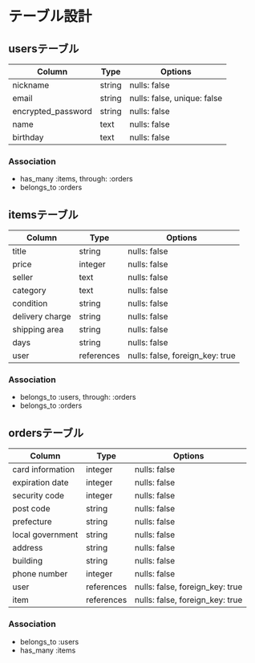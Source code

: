 # テーブル設計

## usersテーブル


| Column             | Type   | Options                    |
| ------------------ | ------ | -------------------------- |
| nickname           | string | nulls: false               |
| email              | string | nulls: false, unique: false|
| encrypted_password | string | nulls: false               |
| name               | text   | nulls: false               |
| birthday           | text   | nulls: false               |


### Association

- has_many :items, through: :orders
- belongs_to :orders



## itemsテーブル


| Column             | Type       | Options                         |
| ------------------ | ---------- | ------------------------------- |
| title              | string     | nulls: false                    |
| price              | integer    | nulls: false                    |
| seller             | text       | nulls: false                    |
| category           | text       | nulls: false                    |
| condition          | string     | nulls: false                    |
| delivery charge    | string     | nulls: false                    |
| shipping area      | string     | nulls: false                    |
| days               | string     | nulls: false                    |
| user               | references | nulls: false, foreign_key: true |


### Association

- belongs_to :users, through: :orders
- belongs_to :orders



## ordersテーブル

| Column             | Type       | Options                         |
| ------------------ | ---------- | ------------------------------- |
| card information   | integer    | nulls: false                    |
| expiration date    | integer    | nulls: false                    |
| security code      | integer    | nulls: false                    |
| post code          | string     | nulls: false                    |
| prefecture         | string     | nulls: false                    |
| local government   | string     | nulls: false                    |
| address            | string     | nulls: false                    |
| building           | string     | nulls: false                    |
| phone number       | integer    | nulls: false                    |
| user               | references | nulls: false, foreign_key: true |
| item               | references | nulls: false, foreign_key: true |


### Association

- belongs_to :users
- has_many :items